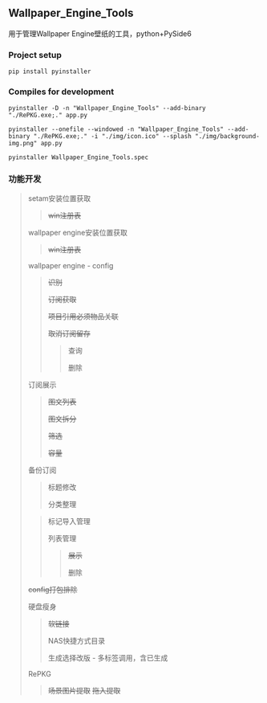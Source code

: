 ## Wallpaper_Engine_Tools
用于管理Wallpaper Engine壁纸的工具，python+PySide6

### Project setup

```
pip install pyinstaller
```

### Compiles for development

```
pyinstaller -D -n "Wallpaper_Engine_Tools" --add-binary "./RePKG.exe;." app.py

pyinstaller --onefile --windowed -n "Wallpaper_Engine_Tools" --add-binary "./RePKG.exe;." -i "./img/icon.ico" --splash "./img/background-img.png" app.py

pyinstaller Wallpaper_Engine_Tools.spec
```



### 功能开发

> setam安装位置获取
>
> > ~~win注册表~~
>
> wallpaper engine安装位置获取
>
> > ~~win注册表~~
>
> wallpaper engine - config
>
> > ~~识别~~
> >
> > ~~订阅获取~~
> >
> > ~~项目引用必须物品关联~~
> >
> > ~~取消订阅留存~~
> >
> > > 查询
> > >
> > > 删除
>
> 订阅展示
>
> > ~~图文列表~~
> >
> > ~~图文拆分~~
> >
> > ~~筛选~~
> >
> > ~~容量~~
>
> 备份订阅
>
> > 标题修改
> >
> > 分类整理
>
> > 标记导入管理
> >
> > 列表管理
> >
> > > ~~展示~~
> > >
> > > 删除
>
> ~~config打包排除~~
>
> 硬盘瘦身
>
> > ~~软链接~~
> >
> > NAS快捷方式目录
> >
> > 生成选择改版 - 多标签调用，含已生成
>
> RePKG
>
> > ~~场景图片提取~~
> > ~~拖入提取~~

